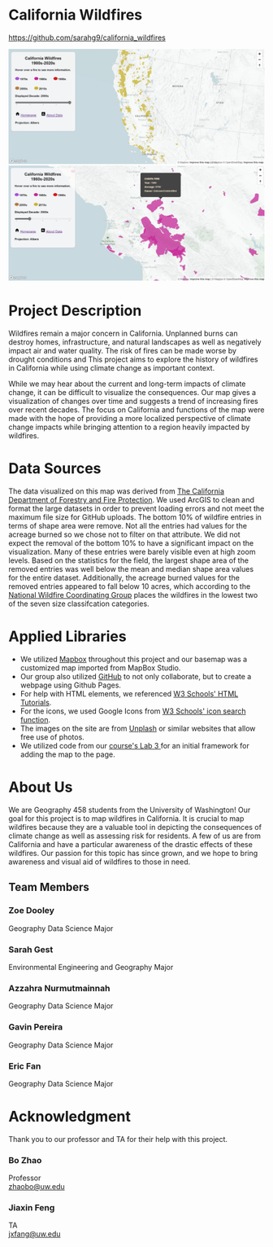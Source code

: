 # California Wildfires
https://github.com/sarahg9/california_wildfires

![screenshot1](/img/screenshot_1.JPG "2010 Fires Full State View")
![screenshot2](/img/screenshot_2.JPG "1980s Fires Close-Up")

# Project Description
Wildfires remain a major concern in California. Unplanned burns can destroy homes, infrastructure, and natural landscapes as well as negatively impact air and water quality. The risk of fires can be made worse by drought conditions and This project aims to explore the history of wildfires in California while using climate change as important context.

While we may hear about the current and long-term impacts of climate change, it can be difficult to visualize the consequences. Our map gives a visualization of changes over time and suggests a trend of increasing fires over recent decades. The focus on California and functions of the map were made with the hope of providing a more localized perspective of climate change impacts while bringing attention to a region heavily impacted by wildfires.
# Data Sources
The data visualized on this map was derived from [The California Department of Forestry and Fire Protection](https://frap.fire.ca.gov/mapping/gis-data/). We used ArcGIS to clean and format the large datasets in order to prevent loading errors and not meet the maximum file size for GitHub uploads. The bottom 10% of wildfire entries in terms of shape area were remove. Not all the entries had values for the acreage burned so we chose not to filter on that attribute. We did not expect the removal of the bottom 10% to have a significant impact on the visualization. Many of these entries were barely visible even at high zoom levels. Based on the statistics for the field, the largest shape area of the removed entries was well below the mean and median shape area values for the entire dataset. Additionally, the acreage burned values for the removed entries appeared to fall below 10 acres, which according to the [National Wildfire Coordinating Group](https://www.nwcg.gov/term/glossary/size-class-of-fire) places the wildfires in the lowest two of the seven size classifcation categories. 
# Applied Libraries
- We utilized [Mapbox](https://www.mapbox.com/) throughout this project and our basemap was a customized map imported from MapBox Studio.
- Our group also utilized [GitHub](https://github.com/) to not only collaborate, but to create a webpage using Github Pages.
- For help with HTML elements, we referenced [W3 Schools' HTML Tutorials](https://www.w3schools.com/html/default.asp).
- For the icons, we used Google Icons from [W3 Schools' icon search function](https://www.w3schools.com/icons/icons_reference.asp).
- The images on the site are from [Unplash](https://unsplash.com/) or similar websites that allow free use of photos.
- We utilized code from our [course's Lab 3 ](https://github.com/jakobzhao/geog458/tree/master/labs/lab03) for an initial framework for adding the map to the page.

# About Us
We are Geography 458 students from the University of Washington! Our goal for this project is to map wildfires in California. It is crucial to map wildfires because they are a valuable tool in depicting the consequences of climate change as well as assessing risk for residents. A few of us are from California and have a particular awareness of the drastic effects of these wildfires. Our passion for this topic has since grown, and we hope to bring awareness and visual aid of wildfires to those in need.
## Team Members
### Zoe Dooley
Geography Data Science Major
### Sarah Gest
Environmental Engineering and Geography Major
### Azzahra Nurmutmainnah
Geography Data Science Major
### Gavin Pereira
Geography Data Science Major
### Eric Fan
Geography Data Science Major

# Acknowledgment
Thank you to our professor and TA for their help with this project.
### Bo Zhao
Professor<br/>
zhaobo@uw.edu
### Jiaxin Feng
TA<br/> 
jxfang@uw.edu
